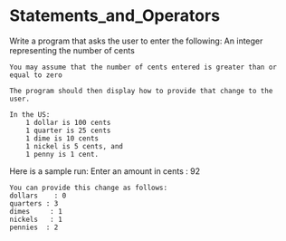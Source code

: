 # Statements_and_Operators
  Write a program that asks the user to enter the following:
	An integer representing the number of cents

	You may assume that the number of cents entered is greater than or equal to zero

	The program should then display how to provide that change to the user.

	In the US:
		1 dollar is 100 cents
		1 quarter is 25 cents
		1 dime is 10 cents
		1 nickel is 5 cents, and
		1 penny is 1 cent.

	
Here is a sample run:
	Enter an amount in cents :  92

	You can provide this change as follows:
	dollars    : 0
	quarters : 3
	dimes     : 1
	nickels   : 1
	pennies  : 2
